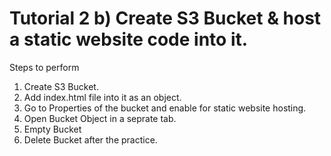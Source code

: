 # Tutorial 2 b) Create S3 Bucket & host a static website code into it.

Steps to perform
1) Create S3 Bucket.
2) Add index.html file into it as an object.
3) Go to Properties of the bucket and enable for static website hosting.
4) Open Bucket Object in a seprate tab.
5) Empty Bucket
6) Delete Bucket after the practice.
